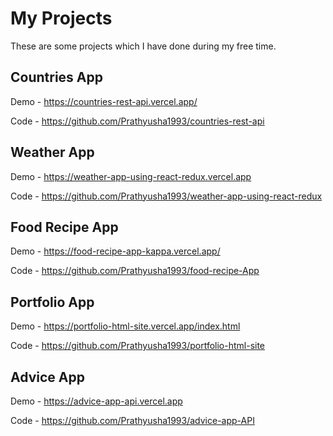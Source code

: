 # My Projects

These are some projects which I have done during my free time.

## Countries App

Demo - https://countries-rest-api.vercel.app/

Code - https://github.com/Prathyusha1993/countries-rest-api

## Weather App

Demo - https://weather-app-using-react-redux.vercel.app

Code - https://github.com/Prathyusha1993/weather-app-using-react-redux

## Food Recipe App

Demo - https://food-recipe-app-kappa.vercel.app/

Code - https://github.com/Prathyusha1993/food-recipe-App

## Portfolio App

Demo - https://portfolio-html-site.vercel.app/index.html

Code - https://github.com/Prathyusha1993/portfolio-html-site

## Advice App

Demo - https://advice-app-api.vercel.app

Code - https://github.com/Prathyusha1993/advice-app-API


